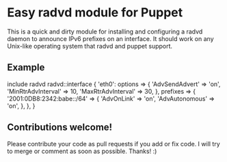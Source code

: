 # Easy radvd module for Puppet

This is a quick and dirty module for installing and configuring a radvd
daemon to announce IPv6 prefixes on an interface. It should work on any
Unix-like operating system that radvd and puppet support.

## Example

  include radvd
  radvd::interface { 'eth0':
    options => {
      'AdvSendAdvert'     => 'on',
      'MinRtrAdvInterval' => 10,
      'MaxRtrAdvInterval' => 30,
    },
    prefixes => {
      '2001:0DB8:2342:babe::/64' => {
        'AdvOnLink'     => 'on',
        'AdvAutonomous' => 'on',
      },
    },
  }

## Contributions welcome!

Please contribute your code as pull requests if you add or fix code.
I will try to merge or comment as soon as possible. Thanks! :)

